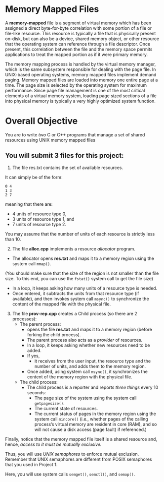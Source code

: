 # Memory Mapped Files

A __memory-mapped__ file is a segment of virtual memory which has been assigned a direct
byte-for-byte correlation with some portion of a file or file-like resource. This resource is
typically a file that is physically present on-disk, but can also be a device, shared memory
object, or other resource that the operating system can reference through a file descriptor.
Once present, this correlation between the file and the memory space permits applications to
treat the mapped portion as if it were primary memory.

The memory mapping process is handled by the virtual memory manager, which is the same subsystem
responsible for dealing with the page file. In UNIX-based operating systems, memory mapped files
implement demand paging. Memory mapped files are loaded into memory one entire page at a time.
The page size is selected by the operating system for maximum performance. Since page file
management is one of the most critical elements of a virtual memory system, loading page sized
sections of a file into physical memory is typically a very highly optimized system function.

# Overall Objective

You are to write *two* C or C++ programs that manage a set of shared resources using UNIX memory
mapped files

You will submit 3 files for this project:
------------------------------------------
1. The file res.txt contains the set of available resources.

It can simply be of the form:
```
0 4
1 3
2 7
```

meaning that there are:

* 4 units of resource type 0,
* 3 units of resource type 1, and
* 7 units of resource type 2.

You may assume that the number of units of each resource is strictly less than 10.

2. The file __alloc.cpp__ implements a resource _allocator_ program.

* The allocator opens __res.txt__ and maps it to a memory region using the system call `mmap()`.

(You should make sure that the size of the region is not smaller than the file
size. To this end, you can use the `fstat()` system call to get the file size)

* In a loop, it keeps asking how many units of a resource type is needed.
* Once entered, it subtracts the units from that resource type (if available), and then
invokes system call `msync()` to synchronize the content of the mapped file with the physical file.

3. The file __prov-rep.cpp__ creates a Child process (so there are 2 processes):
    * The parent process:
        * opens the file __res.txt__ and maps it to a memory region (before forking the child
        process).
        * The parent process also acts as a _provider_ of resources.
        * In a loop, it keeps asking whether new resources need to be added.
        * If yes,
            * it receives from the user input, the resource type and the number of units, and
            adds them to the memory region.
        * Once added, using system call `msync()`, it synchronizes the content of the memory
        region with the physical file.
    * The child process:
      * The child process is a reporter and reports _three things_ every 10 seconds:
          * The page size of the system using the system call `getpagesize()`.
          * The current state of resources.
          * The current status of pages in the memory region using the system call `mincore()`
          (i.e., whether pages of the calling process’s virtual memory are resident in core
          (RAM), and so will not cause a disk access (page fault) if referenced.)

Finally, notice that the memory mapped file itself is a shared resource and, hence, _access to
it must be mutually exclusive._

Thus, you will use _UNIX semaphores_ to enforce mutual exclusion.
Remember that UNIX semaphores are different from POSIX semaphores that you used in Project 1.

Here, you will use system calls `semget()`, `semctl()`, and `semop()`.
